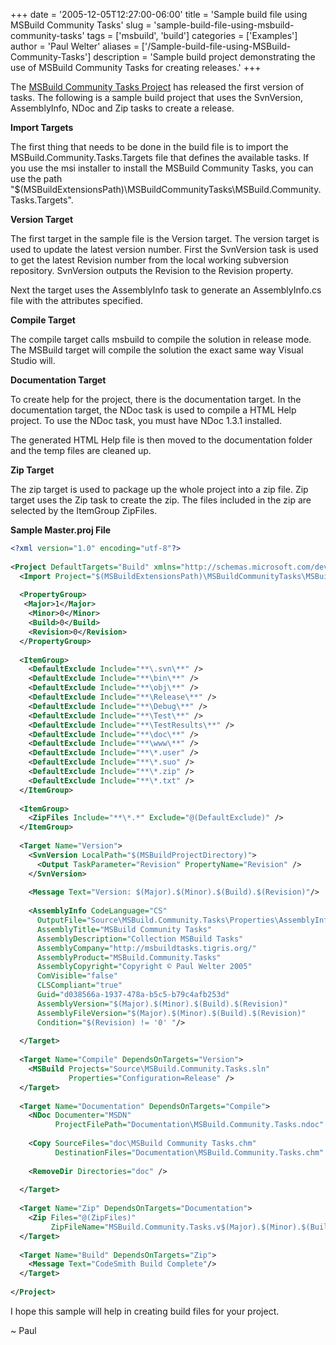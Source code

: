 +++
date = '2005-12-05T12:27:00-06:00'
title = 'Sample build file using MSBuild Community Tasks'
slug = 'sample-build-file-using-msbuild-community-tasks'
tags = ['msbuild', 'build']
categories = ['Examples']
author = 'Paul Welter'
aliases = ['/Sample-build-file-using-MSBuild-Community-Tasks']
description = 'Sample build project demonstrating the use of MSBuild Community Tasks for creating releases.'
+++


The [MSBuild Community Tasks Project](http://msbuildtasks.tigris.org/) has released the first version of tasks. The following is a sample build project that uses the SvnVersion, AssemblyInfo, NDoc and Zip tasks to create a release.

**Import Targets**

The first thing that needs to be done in the build file is to import the MSBuild.Community.Tasks.Targets file that defines the available tasks. If you use the msi installer to install the MSBuild Community Tasks, you can use the path "$(MSBuildExtensionsPath)\MSBuildCommunityTasks\MSBuild.Community.Tasks.Targets".

**Version Target**

The first target in the sample file is the Version target. The version target is used to update the latest version number. First the SvnVersion task is used to get the latest Revision number from the local working subversion repository. SvnVersion outputs the Revision to the Revision property.

Next the target uses the AssemblyInfo task to generate an AssemblyInfo.cs file with the attributes specified.

**Compile Target**

The compile target calls msbuild to compile the solution in release mode. The MSBuild target will compile the solution the exact same way Visual Studio will.

**Documentation Target**

To create help for the project, there is the documentation target. In the documentation target, the NDoc task is used to compile a HTML Help project. To use the NDoc task, you must have NDoc 1.3.1 installed.

The generated HTML Help file is then moved to the documentation folder and the temp files are cleaned up.

**Zip Target**

The zip target is used to package up the whole project into a zip file. Zip target uses the Zip task to create the zip. The files included in the zip are selected by the ItemGroup ZipFiles.

**Sample Master.proj File**

```xml
<?xml version="1.0" encoding="utf-8"?>  
  
<Project DefaultTargets="Build" xmlns="http://schemas.microsoft.com/developer/msbuild/2003">  
  <Import Project="$(MSBuildExtensionsPath)\MSBuildCommunityTasks\MSBuild.Community.Tasks.Targets"/>  
   
  <PropertyGroup>  
   <Major>1</Major>  
    <Minor>0</Minor>  
    <Build>0</Build>  
    <Revision>0</Revision>  
  </PropertyGroup>  
  
  <ItemGroup>  
    <DefaultExclude Include="**\.svn\**" />  
    <DefaultExclude Include="**\bin\**" />  
    <DefaultExclude Include="**\obj\**" />  
    <DefaultExclude Include="**\Release\**" />  
    <DefaultExclude Include="**\Debug\**" />  
    <DefaultExclude Include="**\Test\**" />  
    <DefaultExclude Include="**\TestResults\**" />  
    <DefaultExclude Include="**\doc\**" />  
    <DefaultExclude Include="**\www\**" />  
    <DefaultExclude Include="**\*.user" />  
    <DefaultExclude Include="**\*.suo" />  
    <DefaultExclude Include="**\*.zip" />  
    <DefaultExclude Include="**\*.txt" />  
  </ItemGroup>  
   
  <ItemGroup>  
    <ZipFiles Include="**\*.*" Exclude="@(DefaultExclude)" />  
  </ItemGroup>  
   
  <Target Name="Version">  
    <SvnVersion LocalPath="$(MSBuildProjectDirectory)">  
      <Output TaskParameter="Revision" PropertyName="Revision" />  
    </SvnVersion>  
   
    <Message Text="Version: $(Major).$(Minor).$(Build).$(Revision)"/>  
   
    <AssemblyInfo CodeLanguage="CS"   
      OutputFile="Source\MSBuild.Community.Tasks\Properties\AssemblyInfo.cs"  
      AssemblyTitle="MSBuild Community Tasks"  
      AssemblyDescription="Collection MSBuild Tasks"  
      AssemblyCompany="http://msbuildtasks.tigris.org/"  
      AssemblyProduct="MSBuild.Community.Tasks"  
      AssemblyCopyright="Copyright © Paul Welter 2005"       
      ComVisible="false"  
      CLSCompliant="true"  
      Guid="d038566a-1937-478a-b5c5-b79c4afb253d"  
      AssemblyVersion="$(Major).$(Minor).$(Build).$(Revision)"  
      AssemblyFileVersion="$(Major).$(Minor).$(Build).$(Revision)"  
      Condition="$(Revision) != '0' "/>  
   
  </Target>  
   
  <Target Name="Compile" DependsOnTargets="Version">  
    <MSBuild Projects="Source\MSBuild.Community.Tasks.sln"  
             Properties="Configuration=Release" />  
  </Target>  
   
  <Target Name="Documentation" DependsOnTargets="Compile">  
    <NDoc Documenter="MSDN"  
          ProjectFilePath="Documentation\MSBuild.Community.Tasks.ndoc" />  
   
    <Copy SourceFiles="doc\MSBuild Community Tasks.chm"  
          DestinationFiles="Documentation\MSBuild.Community.Tasks.chm" />  
   
    <RemoveDir Directories="doc" />  
   
  </Target>  
   
  <Target Name="Zip" DependsOnTargets="Documentation">  
    <Zip Files="@(ZipFiles)"  
         ZipFileName="MSBuild.Community.Tasks.v$(Major).$(Minor).$(Build).$(Revision).zip" />  
  </Target>  
   
  <Target Name="Build" DependsOnTargets="Zip">  
    <Message Text="CodeSmith Build Complete"/>  
  </Target>  
   
</Project>
```

I hope this sample will help in creating build files for your project.

~ Paul
